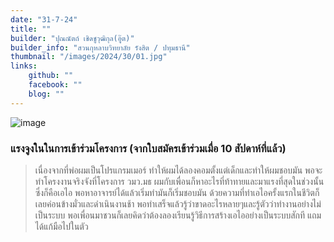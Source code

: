 ```yaml
---
date: "31-7-24"
title: ""
builder: "ปุณณัตถ์ เชิดชูวุฒิกุล(อู๊ต)"
builder_info: "สวนกุหลาบวิทยาลัย รังสิต / ปทุมธานี"
thumbnail: "/images/2024/30/01.jpg"
links:
	github: ""
	facebook: ""
	blog: ""
---
```


![image](/images/2024/30/01.jpg)



### แรงจูงในในการเข้าร่วมโครงการ (จากใบสมัครเข้าร่วมเมื่อ 10 สัปดาห์ที่แล้ว)

> เนื่องจากที่พ่อผมเป็นโปรแกรมเมอร์ ทำให้ผมได้ลองคอมตั้งแต่เด็กและทำให้ผมชอบมัน พอจะทำโครงงานจริงจังที่โครงการ วมว.มธ ผมกับเพื่อนก็หาอะไรที่ท้าทายและมาแรงที่สุดในช่วงนั้น ซึ่งก็คือเอไอ พอหาอาจารย์ได้แล้วเริ่มทำมันก็เริ่มชอบมัน ด้วยความที่ทำเอไอครั้งแรกในชีวิตก็เลยค่อนข้างมั่วและดำเนินงานช้า พอทำเสร็จแล้วรู้ว่าขาดอะไรหลายๆและรู้ตัวว่าทำงานอย่างไม่เป็นระบบ พอเพื่อนมาชวนก็เลยคิดว่าต้องลองเรียนรู้วิธีการสร้างเอไออย่างเป็นระบบสักที แถมได้แก้มือไปในตัว
    